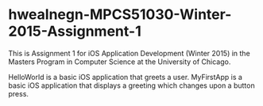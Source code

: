 # hwealnegn-MPCS51030-Winter-2015-Assignment-1
This is Assignment 1 for iOS Application Development (Winter 2015) in the Masters Program in Computer Science at the University of Chicago.

HelloWorld is a basic iOS application that greets a user.
MyFirstApp is a basic iOS application that displays a greeting which changes upon a button press.
